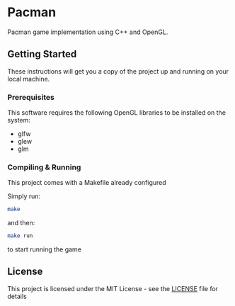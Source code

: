 # Pacman

Pacman game implementation using C++ and OpenGL.

## Getting Started

These instructions will get you a copy of the project up and running on your local machine.

### Prerequisites

This software requires the following OpenGL libraries to be installed on the system:

- glfw
- glew
- glm

### Compiling & Running

This project comes with a Makefile already configured

Simply run:

```sh
make
```

and then:

```sh
make run
```

to start running the game

## License

This project is licensed under the MIT License - see the [LICENSE](LICENSE) file for details
